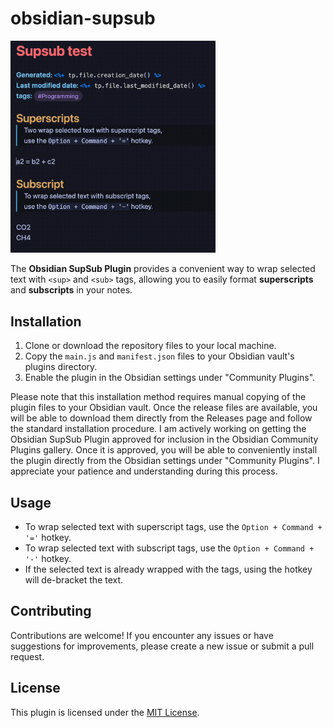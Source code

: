 # obsidian-supsub
<img src = "testmovie.gif" width="65%">

The **Obsidian SupSub Plugin** provides a convenient way to wrap selected text with `<sup>` and `<sub>` tags, allowing you to easily format __superscripts__ and __subscripts__ in your notes.

## Installation

1. Clone or download the repository files to your local machine.
2. Copy the `main.js` and `manifest.json` files to your Obsidian vault's plugins directory.
3. Enable the plugin in the Obsidian settings under "Community Plugins".

Please note that this installation method requires manual copying of the plugin files to your Obsidian vault. Once the release files are available, you will be able to download them directly from the Releases page and follow the standard installation procedure. I am actively working on getting the Obsidian SupSub Plugin approved for inclusion in the Obsidian Community Plugins gallery. Once it is approved, you will be able to conveniently install the plugin directly from the Obsidian settings under "Community Plugins". I appreciate your patience and understanding during this process.

## Usage

- To wrap selected text with superscript tags, use the `Option + Command + '='` hotkey.
- To wrap selected text with subscript tags, use the `Option + Command + '-'` hotkey.
- If the selected text is already wrapped with the tags, using the hotkey will de-bracket the text.

## Contributing

Contributions are welcome! If you encounter any issues or have suggestions for improvements, please create a new issue or submit a pull request.

## License

This plugin is licensed under the [MIT License](LICENSE).

